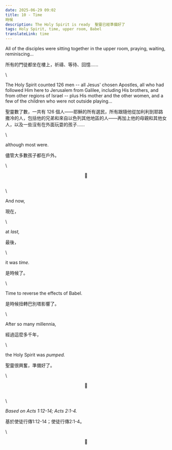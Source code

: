```yaml
---
date: 2025-06-29 09:02
title: 10 - Time  
時候
description: The Holy Spirit is ready  聖靈已經準備好了
tags: Holy Spirit, time, upper room, Babel
translateLink: time
---
```


All of the disciples were sitting together in the upper room, praying, waiting, reminiscing...

所有的門徒都坐在樓上，祈禱、等待、回憶......

\

The Holy Spirit counted 126 men -- all Jesus' chosen Apostles, all who had followed Him here to Jerusalem from Galilee, including His brothers, and from other regions of Israel -- plus His mother and the other women, and a few of the children who were not outside playing...

聖靈數了數，一共有 126 個人——耶穌的所有選民，所有跟隨他從加利利到耶路撒冷的人，包括他的兄弟和來自以色列其他地區的人——再加上他的母親和其他女人，以及一些沒有在外面玩耍的孩子……

\

although most were.

儘管大多數孩子都在戶外。

\

<center>💠</center>

\
\

And now,

現在，

\

at *last,*

最後，

\

it was *time.*

是時候了。

\

Time to reverse the effects of Babel.

是時候扭轉巴別塔影響了。

\

After so many millennia,

經過這麼多千年，

\

the Holy Spirit was *pumped.*

聖靈很興奮，準備好了。

\

<center>💠</center>

\
\

*Based on Acts 1:12-14; Acts 2:1-4.*

基於使徒行傳1:12-14；使徒行傳2:1-4。

\

<center>💠</center>